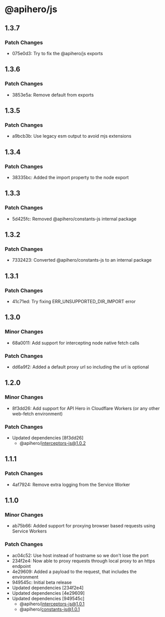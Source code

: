 # @apihero/js

## 1.3.7

### Patch Changes

- 075e0d3: Try to fix the @apihero/js exports

## 1.3.6

### Patch Changes

- 3853e5a: Remove default from exports

## 1.3.5

### Patch Changes

- a9bcb3b: Use legacy esm output to avoid mjs extensions

## 1.3.4

### Patch Changes

- 38335bc: Added the import property to the node export

## 1.3.3

### Patch Changes

- 5d425fc: Removed @apihero/constants-js internal package

## 1.3.2

### Patch Changes

- 7332423: Converted @apihero/constants-js to an internal package

## 1.3.1

### Patch Changes

- 41c71ed: Try fixing ERR_UNSUPPORTED_DIR_IMPORT error

## 1.3.0

### Minor Changes

- 68a0011: Add support for intercepting node native fetch calls

### Patch Changes

- dd6a9f2: Added a default proxy url so including the url is optional

## 1.2.0

### Minor Changes

- 8f3dd26: Add support for API Hero in Cloudflare Workers (or any other web-fetch environment)

### Patch Changes

- Updated dependencies [8f3dd26]
  - @apihero/interceptors-js@1.0.2

## 1.1.1

### Patch Changes

- 4af7924: Remove extra logging from the Service Worker

## 1.1.0

### Minor Changes

- ab75b66: Added support for proxying browser based requests using Service Workers

### Patch Changes

- ac04c52: Use host instead of hostname so we don't lose the port
- 234f2e4: Now able to proxy requests through local proxy to an https endpoint
- 4e29609: Added a payload to the request, that includes the environment
- 949545c: Initial beta release
- Updated dependencies [234f2e4]
- Updated dependencies [4e29609]
- Updated dependencies [949545c]
  - @apihero/interceptors-js@1.0.1
  - @apihero/constants-js@1.0.1
